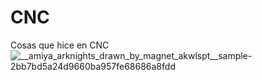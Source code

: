 # CNC
Cosas que hice en CNC
![__amiya_arknights_drawn_by_magnet_akwlspt__sample-2bb7bd5a24d9660ba957fe68686a8fdd](https://github.com/user-attachments/assets/bb000512-e6a2-41f9-8e3b-20da30294a47)
